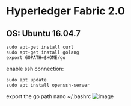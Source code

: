 # Hyperledger Fabric 2.0

## OS: Ubuntu 16.04.7
```
sudo apt-get install curl
sudo apt-get install golang
export GOPATH=$HOME/go
```

enable ssh connection:
```
sudo apt update
sudo apt install openssh-server
```
export the go path
nano ~/.bashrc 
![image](https://user-images.githubusercontent.com/9446035/114298078-843dca00-9a82-11eb-9aa5-0b0228b68d6a.png)


